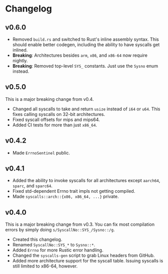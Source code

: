 # Changelog

## v0.6.0

 - Removed `build.rs` and switched to Rust's inline assembly syntax. This should
   enable better codegen, including the ability to have syscalls get inlined.
 - **Breaking**: Architectures besides `arm`, `x86`, and `x86-64` now require
   nightly.
 - **Breaking**: Removed top-level `SYS_` constants. Just use the `Sysno` enum
   instead.

## v0.5.0

This is a major breaking change from v0.4.

 - Changed all syscalls to take and return `usize` instead of `i64` or `u64`.
   This fixes calling syscalls on 32-bit architectures.
 - Fixed syscall offsets for mips and mips64.
 - Added CI tests for more than just `x86_64`.

## v0.4.2

 - Made `ErrnoSentinel` public.

## v0.4.1

 - Added the ability to invoke syscalls for all architectures except `aarch64`,
   `sparc`, and `sparc64`.
 - Fixed std-dependent Errno trait impls not getting compiled.
 - Made `syscalls::arch::{x86, x86_64, ...}` private.

## v0.4.0

This is a major breaking change from v0.3. You can fix most compilation errors
by simply doing `s/SyscallNo::SYS_/Sysno::/g`.

 - Created this changelog.
 - Renamed `SyscallNo::SYS_*` to `Sysno::*`.
 - Added `Errno` for more Rustic error handling.
 - Changed the `syscalls-gen` script to grab Linux headers from GitHub.
 - Added more architecture support for the syscall table. Issuing syscalls is
   still limited to x86-64, however.
